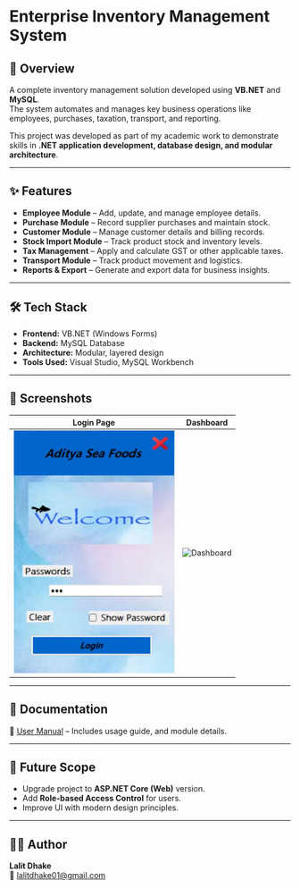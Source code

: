 # Enterprise Inventory Management System

## 📌 Overview
A complete inventory management solution developed using **VB.NET** and **MySQL**.  
The system automates and manages key business operations like employees, purchases, taxation, transport, and reporting.  

This project was developed as part of my academic work to demonstrate skills in **.NET application development, database design, and modular architecture**.

---

## ✨ Features
- **Employee Module** – Add, update, and manage employee details.  
- **Purchase Module** – Record supplier purchases and maintain stock.  
- **Customer Module** – Manage customer details and billing records.  
- **Stock Import Module** – Track product stock and inventory levels.  
- **Tax Management** – Apply and calculate GST or other applicable taxes.  
- **Transport Module** – Track product movement and logistics.  
- **Reports & Export** – Generate and export data for business insights.  

---

## 🛠️ Tech Stack
- **Frontend:** VB.NET (Windows Forms)  
- **Backend:** MySQL Database  
- **Architecture:** Modular, layered design  
- **Tools Used:** Visual Studio, MySQL Workbench  

---

## 📸 Screenshots
| Login Page | Dashboard |
|------------|-----------|
| ![Login](Screenshots/Login.png) | ![Dashboard](Screenshots/dashboard.png) |

---

## 📖 Documentation
📄 [User Manual](User_Manual.pdf) – Includes usage guide, and module details.  

---

## 🚀 Future Scope
- Upgrade project to **ASP.NET Core (Web)** version.  
- Add **Role-based Access Control** for users.  
- Improve UI with modern design principles.  

---

## 👨‍💻 Author
**Lalit Dhake**  
📧 [lalitdhake01@gmail.com](mailto:lalitdhake01@gmail.com)  
